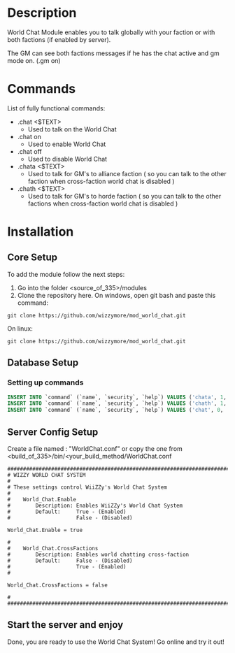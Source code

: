 # Description
World Chat Module enables you to talk globally with your faction or with both factions (if enabled by server).

The GM can see both factions messages if he has the chat active and gm mode on. (.gm on)
# Commands
List of fully functional commands:
* .chat <$TEXT>
  - Used to talk on the World Chat
* .chat on
  - Used to enable World Chat
* .chat off
  - Used to disable World Chat
* .chata <$TEXT>
  - Used to talk for GM's to alliance faction ( so you can talk to the other faction when cross-faction world chat is disabled )
* .chath <$TEXT>
  - Used to talk for GM's to horde faction ( so you can talk to the other factions when cross-faction world chat is disabled )
  
# Installation
## Core Setup

To add the module follow the next steps:
1. Go into the folder <source_of_335>/modules
2. Clone the repository here.
On windows, open git bash and paste this command:
```
git clone https://github.com/wizzymore/mod_world_chat.git
```
On linux:

```
git clone https://github.com/wizzymore/mod_world_chat.git
```

## Database Setup
### Setting up commands
```sql
INSERT INTO `command` (`name`, `security`, `help`) VALUES ('chata', 1, 'Syntax: .chata $text - To speak as a GM only to Alliance');
INSERT INTO `command` (`name`, `security`, `help`) VALUES ('chath', 1, 'Syntax: .chath $text - To speak as a GM only to Horde');
INSERT INTO `command` (`name`, `security`, `help`) VALUES ('chat', 0, 'Syntax: .chat $text\n.chat on To show World Chat\n.chat off To hide World Chat');
```

## Server Config Setup
Create a file named : "WorldChat.conf" or copy the one from <build_of_335>/bin/<your_build_method/WorldChat.conf
```
###################################################################################################
# WIZZY WORLD CHAT SYSTEM
#
# These settings control WiiZZy's World Chat System
#
#    World_Chat.Enable
#        Description: Enables WiiZZy's World Chat System
#        Default:     True - (Enabled)
#                     False - (Disabled)

World_Chat.Enable = true

#
#    World_Chat.CrossFactions
#        Description: Enables world chatting cross-faction
#        Default:     False - (Disabled)
#                     True - (Enabled)
#

World_Chat.CrossFactions = false

#
###################################################################################################
```
## Start the server and enjoy
Done, you are ready to use the World Chat System! Go online and try it out!

